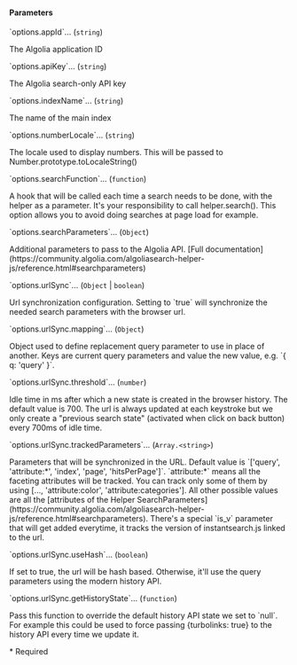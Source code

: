 <h4 class="no-toc">Parameters</h4>
<p class="attr-name">
<span class='attr-required'>`options.appId`<span class="show-description">…</span></span>
  <span class="attr-infos">(<code>string</code>)</span>
</p>
<p class="attr-description important">The Algolia application ID</p>
<p class="attr-name">
<span class='attr-required'>`options.apiKey`<span class="show-description">…</span></span>
  <span class="attr-infos">(<code>string</code>)</span>
</p>
<p class="attr-description important">The Algolia search-only API key</p>
<p class="attr-name">
<span class='attr-required'>`options.indexName`<span class="show-description">…</span></span>
  <span class="attr-infos">(<code>string</code>)</span>
</p>
<p class="attr-description important">The name of the main index</p>
<p class="attr-name">
<span class='attr-optional'>`options.numberLocale`<span class="show-description">…</span></span>
  <span class="attr-infos">(<code>string</code>)</span>
</p>
<p class="attr-description">The locale used to display numbers. This will be passed to Number.prototype.toLocaleString()</p>
<p class="attr-name">
<span class='attr-optional'>`options.searchFunction`<span class="show-description">…</span></span>
  <span class="attr-infos">(<code>function</code>)</span>
</p>
<p class="attr-description">A hook that will be called each time a search needs to be done, with the helper as a parameter. It's your responsibility to call helper.search(). This option allows you to avoid doing searches at page load for example.</p>
<p class="attr-name">
<span class='attr-optional'>`options.searchParameters`<span class="show-description">…</span></span>
  <span class="attr-infos">(<code>Object</code>)</span>
</p>
<p class="attr-description">Additional parameters to pass to the Algolia API. [Full documentation](https://community.algolia.com/algoliasearch-helper-js/reference.html#searchparameters)</p>
<p class="attr-name">
<span class='attr-optional'>`options.urlSync`<span class="show-description">…</span></span>
  <span class="attr-infos">(<code>Object</code> &#124; <code>boolean</code>)</span>
</p>
<p class="attr-description">Url synchronization configuration. Setting to `true` will synchronize the needed search parameters with the browser url.</p>
<p class="attr-name">
<span class='attr-optional'>`options.urlSync.mapping`<span class="show-description">…</span></span>
  <span class="attr-infos">(<code>Object</code>)</span>
</p>
<p class="attr-description">Object used to define replacement query parameter to use in place of another. Keys are current query parameters and value the new value, e.g. `{ q: 'query' }`.</p>
<p class="attr-name">
<span class='attr-optional'>`options.urlSync.threshold`<span class="show-description">…</span></span>
  <span class="attr-infos">(<code>number</code>)</span>
</p>
<p class="attr-description">Idle time in ms after which a new state is created in the browser history. The default value is 700. The url is always updated at each keystroke but we only create a "previous search state" (activated when click on back button) every 700ms of idle time.</p>
<p class="attr-name">
<span class='attr-optional'>`options.urlSync.trackedParameters`<span class="show-description">…</span></span>
  <span class="attr-infos">(<code>Array.&lt;string&gt;</code>)</span>
</p>
<p class="attr-description">Parameters that will be synchronized in the URL. Default value is `['query', 'attribute:*', 'index', 'page', 'hitsPerPage']`. `attribute:*` means all the faceting attributes will be tracked. You can track only some of them by using [..., 'attribute:color', 'attribute:categories']. All other possible values are all the [attributes of the Helper SearchParameters](https://community.algolia.com/algoliasearch-helper-js/reference.html#searchparameters). There's a special `is_v` parameter that will get added everytime, it tracks the version of instantsearch.js linked to the url.</p>
<p class="attr-name">
<span class='attr-optional'>`options.urlSync.useHash`<span class="show-description">…</span></span>
  <span class="attr-infos">(<code>boolean</code>)</span>
</p>
<p class="attr-description">If set to true, the url will be hash based. Otherwise, it'll use the query parameters using the modern history API.</p>
<p class="attr-name">
<span class='attr-optional'>`options.urlSync.getHistoryState`<span class="show-description">…</span></span>
  <span class="attr-infos">(<code>function</code>)</span>
</p>
<p class="attr-description">Pass this function to override the default history API state we set to `null`. For example this could be used to force passing {turbolinks: true} to the history API every time we update it.</p>

<p class="attr-legend">* <span>Required</span></p>
